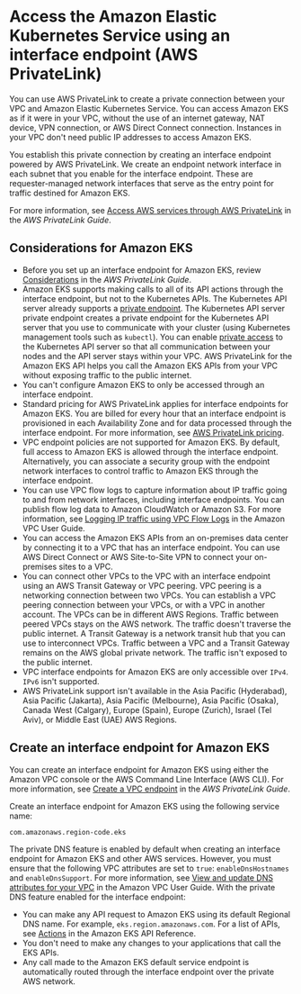 # Access the Amazon Elastic Kubernetes Service using an interface endpoint \(AWS PrivateLink\)<a name="vpc-interface-endpoints"></a>

You can use AWS PrivateLink to create a private connection between your VPC and Amazon Elastic Kubernetes Service\. You can access Amazon EKS as if it were in your VPC, without the use of an internet gateway, NAT device, VPN connection, or AWS Direct Connect connection\. Instances in your VPC don't need public IP addresses to access Amazon EKS\.

You establish this private connection by creating an interface endpoint powered by AWS PrivateLink\. We create an endpoint network interface in each subnet that you enable for the interface endpoint\. These are requester\-managed network interfaces that serve as the entry point for traffic destined for Amazon EKS\.

For more information, see [Access AWS services through AWS PrivateLink](https://docs.aws.amazon.com/vpc/latest/privatelink/privatelink-access-aws-services.html) in the *AWS PrivateLink Guide*\.

## Considerations for Amazon EKS<a name="vpc-endpoint-considerations"></a>
+ Before you set up an interface endpoint for Amazon EKS, review [Considerations](https://docs.aws.amazon.com/vpc/latest/privatelink/create-interface-endpoint.html#considerations-interface-endpoints) in the *AWS PrivateLink Guide*\.
+ Amazon EKS supports making calls to all of its API actions through the interface endpoint, but not to the Kubernetes APIs\. The Kubernetes API server already supports a [private endpoint](cluster-endpoint.md)\. The Kubernetes API server private endpoint creates a private endpoint for the Kubernetes API server that you use to communicate with your cluster \(using Kubernetes management tools such as `kubectl`\)\. You can enable [private access](private-clusters.md) to the Kubernetes API server so that all communication between your nodes and the API server stays within your VPC\. AWS PrivateLink for the Amazon EKS API helps you call the Amazon EKS APIs from your VPC without exposing traffic to the public internet\.
+ You can't configure Amazon EKS to only be accessed through an interface endpoint\.
+ Standard pricing for AWS PrivateLink applies for interface endpoints for Amazon EKS\. You are billed for every hour that an interface endpoint is provisioned in each Availability Zone and for data processed through the interface endpoint\. For more information, see [AWS PrivateLink pricing](https://aws.amazon.com/privatelink/pricing/)\.
+ VPC endpoint policies are not supported for Amazon EKS\. By default, full access to Amazon EKS is allowed through the interface endpoint\. Alternatively, you can associate a security group with the endpoint network interfaces to control traffic to Amazon EKS through the interface endpoint\.
+ You can use VPC flow logs to capture information about IP traffic going to and from network interfaces, including interface endpoints\. You can publish flow log data to Amazon CloudWatch or Amazon S3\. For more information, see [Logging IP traffic using VPC Flow Logs](https://docs.aws.amazon.com/vpc/latest/userguide/flow-logs.html) in the Amazon VPC User Guide\.
+ You can access the Amazon EKS APIs from an on\-premises data center by connecting it to a VPC that has an interface endpoint\. You can use AWS Direct Connect or AWS Site\-to\-Site VPN to connect your on\-premises sites to a VPC\.
+ You can connect other VPCs to the VPC with an interface endpoint using an AWS Transit Gateway or VPC peering\. VPC peering is a networking connection between two VPCs\. You can establish a VPC peering connection between your VPCs, or with a VPC in another account\. The VPCs can be in different AWS Regions\. Traffic between peered VPCs stays on the AWS network\. The traffic doesn't traverse the public internet\. A Transit Gateway is a network transit hub that you can use to interconnect VPCs\. Traffic between a VPC and a Transit Gateway remains on the AWS global private network\. The traffic isn't exposed to the public internet\.
+ VPC interface endpoints for Amazon EKS are only accessible over `IPv4`\. `IPv6` isn't supported\.
+ AWS PrivateLink support isn't available in the Asia Pacific \(Hyderabad\), Asia Pacific \(Jakarta\), Asia Pacific \(Melbourne\), Asia Pacific \(Osaka\), Canada West \(Calgary\), Europe \(Spain\), Europe \(Zurich\), Israel \(Tel Aviv\), or Middle East \(UAE\) AWS Regions\.

## Create an interface endpoint for Amazon EKS<a name="vpc-endpoint-create"></a>

You can create an interface endpoint for Amazon EKS using either the Amazon VPC console or the AWS Command Line Interface \(AWS CLI\)\. For more information, see [Create a VPC endpoint](https://docs.aws.amazon.com/vpc/latest/privatelink/create-interface-endpoint.html#create-interface-endpoint-aws) in the *AWS PrivateLink Guide*\.

Create an interface endpoint for Amazon EKS using the following service name:

```
com.amazonaws.region-code.eks
```

The private DNS feature is enabled by default when creating an interface endpoint for Amazon EKS and other AWS services\. However, you must ensure that the following VPC attributes are set to `true`: `enableDnsHostnames` and `enableDnsSupport`\. For more information, see [View and update DNS attributes for your VPC](https://docs.aws.amazon.com/vpc/latest/userguide/vpc-dns.html#vpc-dns-updating) in the Amazon VPC User Guide\. With the private DNS feature enabled for the interface endpoint:
+ You can make any API request to Amazon EKS using its default Regional DNS name\. For example, `eks.region.amazonaws.com`\. For a list of APIs, see [Actions](https://docs.aws.amazon.com/eks/latest/APIReference/API_Operations.html) in the Amazon EKS API Reference\.
+ You don't need to make any changes to your applications that call the EKS APIs\.
+ Any call made to the Amazon EKS default service endpoint is automatically routed through the interface endpoint over the private AWS network\.